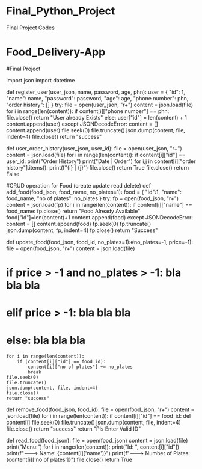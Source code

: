 # Final_Python_Project
Final Project Codes


# Food_Delivery-App
#Final Project

import json
import datetime

def register_user(user_json, name, password, age, phn):
    user = {
        "id": 1,
        "name": name,
        "password": password,
        "age": age,
        "phone number": phn,
        "order history": []
    }
    try:
        file = open(user_json, "r+")
        content = json.load(file)
        for i in range(len(content)):
            if content[i]["phone number"] == phn:
                file.close()
                return "User already Exists"
        else:
            user["id"] = len(content) + 1
            content.append(user)
    except JSONDecodeError:
        content = []
        content.append(user)
    file.seek(0)
    file.truncate()
    json.dump(content, file, indent=4)
    file.close()
    return "success"

def user_order_history(user_json, user_id):
    file = open(user_json, "r+")
    content = json.load(file)
    for i in range(len(content)):
        if content[i]["id"] == user_id:
            print("Order History")
            print("Date | Order")
            for i,j in content[i]["order history"].items():
                print(f"{i} | {j}")
            file.close()
            return True
    file.close()
    return False

#CRUD operation for Food (create update read delete)
def add_food(food_json, food_name, no_plates=1):
    food = {
        "id":1,
        "name": food_name,
        "no of plates": no_plates
    }
    try:
        fp = open(food_json, "r+")
        content = json.load(fp)
        for i in range(len(content)):
            if content[i]["name"] == food_name:
                fp.close()
                return "Food Already Available"
        food["id"]=len(content)+1
        content.append(food)
    except JSONDecodeError:
        content = []
        content.append(food)
    fp.seek(0)
    fp.truncate()
    json.dump(content, fp, indent=4)
    fp.close()
    return "Success"

def update_food(food_json, food_id, no_plates=1):#no_plates=-1, price=-1):
    file = open(food_json, "r+")
    content = json.load(file)
#    if price > -1 and no_plates > -1: bla bla bla
#    elif price > -1: bla bla bla
#    else: bla bla bla
    for i in range(len(content)):
        if (content[i]["id"] == food_id):
            content[i]["no of plates"] += no_plates
            break
    file.seek(0)
    file.truncate()
    json.dump(content, file, indent=4)
    file.close()
    return "success"

def remove_food(food_json, food_id):
    file = open(food_json, "r+")
    content = json.load(file)
    for i in range(len(content)):
        if content[i]["id"] == food_id:
            del content[i]
            file.seek(0)
            file.truncate()
            json.dump(content, file, indent=4)
            file.close()
            return "success"
    return "Pls Enter Valid ID"

def read_food(food_json):
    file = open(food_json)
    content = json.load(file)
    print("Menu:")
    for i in range(len(content)):
        print("Id: ", content[i]["id"])
        print(f"---> Name: {content[i]['name']}")
        print(f"---> Number of Plates: {content[i]['no of plates']}")
    file.close()
    return True
